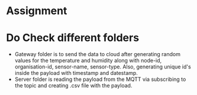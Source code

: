 # Assignment
# Do Check different folders 
* Gateway folder is to send the data to cloud after generating random values for the temperature and humidity along with node-id, organisation-id, sensor-name, sensor-type. Also, generating unique id's inside the payload with timestamp and datestamp.
* Server folder is reading the payload from the MQTT via subscribing to the topic and creating .csv file with the payload.
